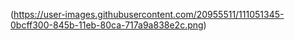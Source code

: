 (https://user-images.githubusercontent.com/20955511/111051345-0bcff300-845b-11eb-80ca-717a9a838e2c.png)
